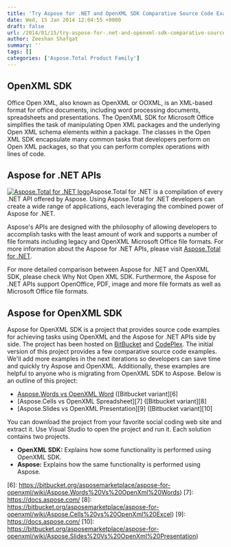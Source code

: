 ```yaml
---
title: 'Try Aspose for .NET and OpenXML SDK Comparative Source Code Examples'
date: Wed, 15 Jan 2014 12:04:55 +0000
draft: false
url: /2014/01/15/try-aspose-for-.net-and-openxml-sdk-comparative-source-code-examples/
author: Zeeshan Shafqat
summary: ''
tags: []
categories: ['Aspose.Total Product Family']
---
```


## OpenXML SDK

Office Open XML, also known as OpenXML or OOXML, is an XML-based format for office documents, including word processing documents, spreadsheets and presentations. The OpenXML SDK for Microsoft Office simplifies the task of manipulating Open XML packages and the underlying Open XML schema elements within a package. The classes in the Open XML SDK encapsulate many common tasks that developers perform on Open XML packages, so that you can perform complex operations with lines of code.

## Aspose for .NET APIs

[![Aspose.Total for .NET logo][1]](https://blog.aspose.com/wp-content/uploads/sites/2/2014/01/aspose_total-for-net.jpg)Aspose.Total for .NET is a compilation of every .NET API offered by Aspose. Using Aspose.Total for .NET developers can create a wide range of applications, each leveraging the combined power of Aspose for .NET.

Aspose's APIs are designed with the philosophy of allowing developers to accomplish tasks with the least amount of work and supports a number of file formats including legacy and OpenXML Microsoft Office file formats. For more information about the Aspose for .NET APIs, please visit [Aspose.Total for .NET][2].

For more detailed comparison between Aspose for .NET and OpenXML SDK, please check Why Not Open XML SDK. Furthermore, the Aspose for .NET APIs support OpenOffice, PDF, image and more file formats as well as Microsoft Office file formats.

## Aspose for OpenXML SDK

Aspose for OpenXML SDK is a project that provides source code examples for achieving tasks using OpenXML and the Aspose for .NET APIs side by side. The project has been hosted on [BitBucket][3] and [CodePlex][4]. The initial version of this project provides a few comparative source code examples. We'll add more examples in the next iterations so developers can save time and quickly try Aspose and OpenXML. Additionally, these examples are helpful to anyone who is migrating from OpenXML SDK to Aspose. Below is an outline of this project:

*   [Aspose.Words vs OpenXML Word][5] ([Bitbucket variant][6]
*   [Aspose.Cells vs OpenXML Spreadsheet][7] ([Bitbucket variant][8]
*   [Aspose.Slides vs OpenXML Presentation][9] ([Bitbucket variant][10]

You can download the project from your favorite social coding web site and extract it. Use Visual Studio to open the project and run it. Each solution contains two projects.

*   **OpenXML SDK:** Explains how some functionality is performed using OpenXML SDK.
*   **Aspose:** Explains how the same functionality is performed using Aspose.




[1]: https://blog.aspose.com/wp-content/uploads/sites/2/2014/01/aspose_total-for-net-e1389605413124.jpg "Aspose.Total for .NET logo"
[2]: http://www.aspose.com/.net/total-component.aspx
[3]: https://bitbucket.org/asposemarketplace/aspose-for-openxml
[4]: https://docs.aspose.com/
[5]: https://docs.aspose.com/
[6]: https://bitbucket.org/asposemarketplace/aspose-for-openxml/wiki/Aspose.Words%20Vs%20OpenXml%20Words)
[7]: https://docs.aspose.com/
[8]: https://bitbucket.org/asposemarketplace/aspose-for-openxml/wiki/Aspose.Cells%20vs%20OpenXml%20Excel)
[9]: https://docs.aspose.com/
[10]: https://bitbucket.org/asposemarketplace/aspose-for-openxml/wiki/Aspose.Slides%20Vs%20OpenXml%20Presentation)




